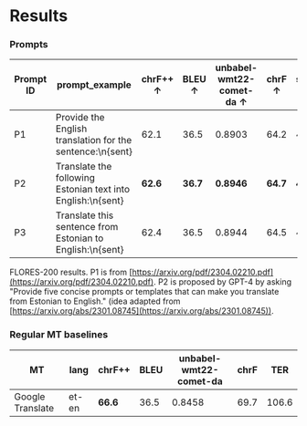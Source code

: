 # Results

### Prompts


| Prompt ID | prompt_example                                               | chrF++ ↑  | BLEU ↑    | unbabel-wmt22-comet-da ↑ | chrF ↑    | spbleu_flores200 ↑ | TER ↓     | prompt_tokens ↓ | completion_tokens ↓ | cost (USD) ↓ |
|-----------| ------------------------------------------------------------ |----------|----------|-------------------------|----------|-------------------|----------|----------------|--------------------|-------------|
| P1        | Provide the English translation for the sentence:\\n{sent}   | 62.1     | 36.5     | 0.8903                  | 64.2     | 41                | 52       | **66065**      | 27634              | **0.154**   |
| P2        | Translate the following Estonian text into English:\\n{sent} | **62.6** | **36.7** | **0.8946**              | **64.7** | **41.3**          | **51.5** | 67077          | 27514              | 0.156       |
| P3        | Translate this sentence from Estonian to English:\\n{sent}   | 62.4     | 36.5     | 0.8944                  | 64.5     | 41                | 51.6     | 67077          | **27451**          | 0.156       |

FLORES-200 results. P1 is from [https://arxiv.org/pdf/2304.02210.pdf](https://arxiv.org/pdf/2304.02210.pdf). P2 is proposed by GPT-4 by asking "Provide five concise prompts or templates that can make you translate from Estonian to English." (idea adapted from [https://arxiv.org/abs/2301.08745](https://arxiv.org/abs/2301.08745)).


### Regular MT baselines


| MT | lang                                           | chrF++   | BLEU     | unbabel-wmt22-comet-da  | chrF     | TER      |
|-----------| ------------------------------------------------------------ |----------|----------|-------------------------|----------|-------------------|
| Google Translate        | et-en   | **66.6**     | 36.5     |  0.8458                  | 69.7     | 106.6                |

